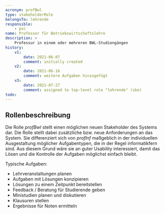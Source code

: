 ```yaml
---
acronym: profBwl
type: stakeholderRole
belongsTo: lehrende
responsible: 
    - psc
name: Professor für Betriebswirtschaftslehre
description: >
    Professur in einem oder mehreren BWL-Studiengängen
history:
    v1:
        date: 2021-06-07
        comment: initially created
    v2:
        date: 2021-06-16
        comment: weitere Aufgaben hinzugefügt
    v3: 
        date: 2021-07-27
        comment: assigned to top-level role "lehrende" (sbe)        
todo:        
---
```


## Rollenbeschreibung

Die Rolle _profBwl_ stellt einen möglichen neuen Stakeholder des Systems dar. Die Rolle stellt dabei zusätzliche bzw. neue Anforderungen an das System. Sie differenziert sich von _profInf_ maßgeblich in der individuellen Ausgestaltung möglicher Aufgabentypen, die in der Regel informatikfern sind. Aus diesem Grund wäre sie an guter Usability interessiert, damit das Lösen und die Kontrolle der Aufgaben möglichst einfach bleibt. 

Typische Aufgaben:

* Lehrveranstaltungen planen
* Aufgaben mit Lösungen konzipieren
* Lösungen zu einem Zeitpunkt bereitstellen
* Feedback / Beratung für Studierende geben
* Ministudien planen und diskutieren
* Klausuren stellen
* Ergebnisse für Noten ermitteln
